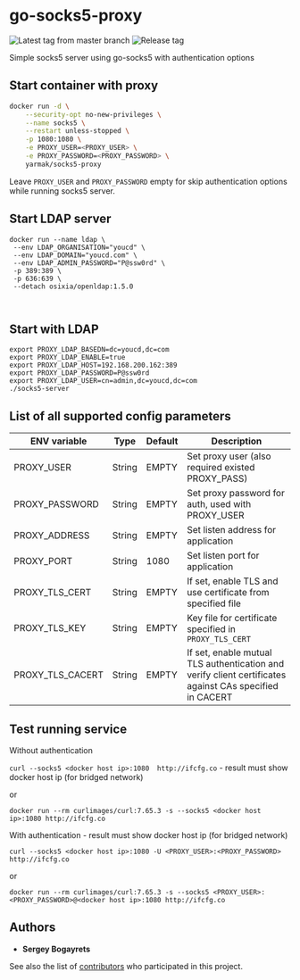 # go-socks5-proxy

![Latest tag from master branch](https://github.com/serjs/socks5-server/workflows/Latest%20tag%20from%20master%20branch/badge.svg)
![Release tag](https://github.com/serjs/socks5-server/workflows/Release%20tag/badge.svg)

Simple socks5 server using go-socks5 with authentication options

## Start container with proxy

```sh
docker run -d \
    --security-opt no-new-privileges \
    --name socks5 \
    --restart unless-stopped \
    -p 1080:1080 \
    -e PROXY_USER=<PROXY_USER> \
    -e PROXY_PASSWORD=<PROXY_PASSWORD> \
    yarmak/socks5-proxy
```

Leave `PROXY_USER` and `PROXY_PASSWORD` empty for skip authentication options while running socks5 server.
## Start LDAP server
```shell
docker run --name ldap \
 --env LDAP_ORGANISATION="youcd" \
 --env LDAP_DOMAIN="youcd.com" \
 --env LDAP_ADMIN_PASSWORD="P@ssw0rd" \
 -p 389:389 \
 -p 636:639 \
 --detach osixia/openldap:1.5.0



```
## Start with LDAP
```shell
export PROXY_LDAP_BASEDN=dc=youcd,dc=com
export PROXY_LDAP_ENABLE=true
export PROXY_LDAP_HOST=192.168.200.162:389
export PROXY_LDAP_PASSWORD=P@ssw0rd
export PROXY_LDAP_USER=cn=admin,dc=youcd,dc=com
./socks5-server
```

## List of all supported config parameters

|ENV variable|Type|Default|Description|
|------------|----|-------|-----------|
|PROXY_USER|String|EMPTY|Set proxy user (also required existed PROXY_PASS)|
|PROXY_PASSWORD|String|EMPTY|Set proxy password for auth, used with PROXY_USER|
|PROXY_ADDRESS|String|EMPTY|Set listen address for application|
|PROXY_PORT|String|1080|Set listen port for application|
|PROXY_TLS_CERT|String|EMPTY|If set, enable TLS and use certificate from specified file|
|PROXY_TLS_KEY|String|EMPTY|Key file for certificate specified in `PROXY_TLS_CERT`|
|PROXY_TLS_CACERT|String|EMPTY|If set, enable mutual TLS authentication and verify client certificates against CAs specified in CACERT|

## Test running service

Without authentication

```curl --socks5 <docker host ip>:1080  http://ifcfg.co``` - result must show docker host ip (for bridged network)

or

```docker run --rm curlimages/curl:7.65.3 -s --socks5 <docker host ip>:1080 http://ifcfg.co```

With authentication - result must show docker host ip (for bridged network)

```curl --socks5 <docker host ip>:1080 -U <PROXY_USER>:<PROXY_PASSWORD> http://ifcfg.co```

or

```docker run --rm curlimages/curl:7.65.3 -s --socks5 <PROXY_USER>:<PROXY_PASSWORD>@<docker host ip>:1080 http://ifcfg.co```

## Authors

* **Sergey Bogayrets**

See also the list of [contributors](https://github.com/serjs/socks5-server/graphs/contributors) who participated in this project.
